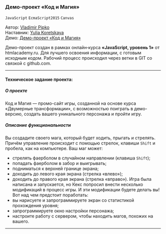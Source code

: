 ### Демо-проект «Код и Магия»
`JavaScript` `EcmaScript2015` `Canvas`

Автор: [Vladimir Pipko](https://github.com/vovapipko) <br />
Наставник: [Yulia Koretskaya](https://github.com/yulllll) <br />
Дeмо: [Демо-проект «Код и Магия»](https://vovapipko.github.io/code-and-magick/ "Демо-проект «Код и Магия»")  <br />

Демо-проект создан в рамках онлайн‑курса **«JavaScript, уровень 1»** от htmlacademy.ru. Для лучшего освоения информации, с готовым исходным кодом. Рабочий процесс происходил через ветки в GIT со связкой с github.com.

------------

#### Техническое задание проекта:

##### О проекте
Код и Магия — промо-сайт игры, созданной на основе курса «Двумерные трансформации», с возможностью поиграть в демо-версию, создать вашего уникального персонажа и пройти игру.

##### Описание функциональности
Вы создадите своего мага, который будет ходить, прыгать и стрелять. Причём управление происходит с помощью стрелок, клавиши `Shift` и пробела, как на компьютере. Ваш маг может:
* стрелять фаерболом в случайном направлении (клавиша `Shift`);
* попадать фаерболом в забор и выигрывать;
* подниматься к верхней границе экрана;
* доходить до левого края экрана (стрелка «влево»);
* доходить до правого края экрана (стрелка «вправо»).
Игра была написана и запускается, но Кекс попросил внести несколько модификаций в процесс игры. И эти модификации будете делать вы! Вот над чем предстоит поработать:
* вы нарисуете и запрограммируете экран со статистикой прохождения уровня;
* запрограммируете окно настройки персонажа;
* настроите работу с сервером, чтобы находить магов, похожих на вашего.

------------
